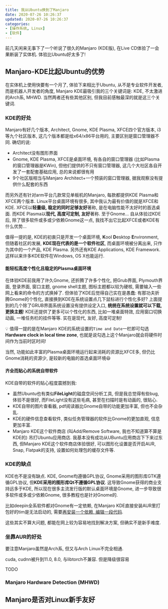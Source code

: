 ```yaml
---
title: 我从Ubuntu换到了Manjaro
date: 2020-07-26 10:26:37
updated: 2020-07-26 10:26:37
categories:
- [操作系统, Linux]
- [软件]
---
```


前几天闲来无事下了一个听说了很久的Manjaro (KDE版), 在Live CD体验了一会果断装了实体机. 体验比Ubuntu好太多了!

<!-- More -->

## Manjaro-KDE比起Ubuntu的优势

在实体机上使用快要有一个月了, 体验下来相比于Ubuntu, 从不是专业软件开发者, 而是机器人开发者的角度, Manjaro KDE最吸引我的三个关键词是: KDE, 不太激进的Arch系, MHWD. 当然两者还有些其他区别, 但我目前感触最深的就是这三个关键词.

### KDE的好处

Manjaro有好几个版本, Architect, Gnome, KDE Plasma, XFCE四个官方版本, i3等九个社区版本, 这几个版本都是给x64/x86平台用的, 主要区别是窗口管理器不同. 确切的说:
- Architect没有图形界面
- Gnome, KDE Plasma, XFCE是桌面环境, 有各自的窗口管理器 (比如Plasma的窗口管理器是KWin), 但他们提供的不只有窗口管理器, 这几个大社区各自开发了一套配套基础应用, 总的来说都很有用
- 9个社区版相当与Manjaro Architect+一个预装的窗口管理器, 据我观察没有提供什么配套的东西

而另外还有针对arm平台几款常见单板机的Manjaro, 每款都提供KDE Plasma和XFCE两个版本. Linux平台桌面环境有很多, 其中我认为最有价值的就是XFCE和KDE. XFCE以**轻量级, 稳定的同时足够友好**著称, 是在电脑性能不太好时的首选桌面. 而KDE Plasma以**现代, 高度可定制, 友好**著称. 至于Gnome... 自从体验过KDE后, 除了很多软件或多或少依赖Gnome这一点, 我找不出它比起XFCE或者KDE有什么优势...

值得一提的是, KDE的初衷只是开发一个桌面环境, **K**ool **D**esktop **E**nvironment, 但随着社区的发展, **KDE现在代表的是一个软件社区**, 而桌面环境被分离出来, 只作为其中的一个产品, KDE Plasma. 另外还有KDE Applications, KDE Framework. 这样以来许多KDE软件在Windows, OS X也能运行.

#### 能轻松高度个性化且稳定的Plasma桌面环境

在体验KDE前我用了许久Gnome, 还折腾了许多个性化, 把Grub界面, Plymouth界面, 登录界面, 窗口主题, gnome shell主题, 图标主题都以较为硬核, 需要输入一些网上看来的命令的方式换掉了. 但体验了KDE后觉得自己实在是愚蠢: 有那功夫折腾Gnome的个性化, 直接换到KDE在系统设置点几下鼠标进行个性化多好? 上面提到的几个除了GRUB界面系统设置没有提供设定入口, **统统在系统设置就可以下载, 更换主题**! KDE还提供了更多可以个性化的东西, 比如一堆桌面特效, 应用窗口切换动画, 一堆任务栏的挂件等等. 实在是现代, 友好, 高度可定制!

💡 值得一提的是在Manjaro KDE的系统设置的`Time and Date`一栏即可勾选**Hardware clock in local time zone**, 也就是说勾选上这个Manjaro就会将硬件时间作为当前时区时间!

当然, 功能如此丰富的Plasma桌面环境运行起来消耗的资源比XFCE多, 但仍比Gnome消耗的资源少, 是较新的电脑的首选桌面环境😆

#### 齐全而贴心的系统自带软件

KDE自带的软件的贴心程度震撼到我:
- 虽然Ubuntu也有类似**FileLight**的磁盘空间分析工具, 但是我总觉得有些bug, 体验不是很好, 而FileLight没有这些毛病, 甚至在扫描时是有动画的, 很贴心.
- KDE自带的图片查看器, pdf阅读器比Gnome自带的功能更加丰富, 但也不会杂乱.
- KDE的硬件信息查看软件, 类似任务管理器的软件比Gnome的更加直观, 信息更加丰富.
- Manjaro KDE这个软件商店 (叫Add/Remove Software, 我也不知道算不算是KDE的) 吊打Ubuntu应用商店. 我基本没有成功从UBuntu应用商店下下来过东西, 但Manjaro KDE这个软件商店体验很好, 可以图形化设置是否开启AUR, Snap, Flatpak的支持, 设置如何处理包的缓存文件等.

### KDE的缺点

KDE也不是没有缺点. KDE, Gnome均遵循GPL协议, Gnome采用的图形库GTK遵循GPL协议, 但**KDE采用的图形库Qt不遵循GPL协议**. 这导致Gnome获得的商业支持远多于KDE, 所以现在很多主流发行版的默认桌面环境是Gnome, 进一步导致很多软件或多或少依赖Gnome, 很多教程也是针对Gnome的.

比如deepin全系软件都对Gnome有一定依赖, 在Manjaro KDE直接安装AUR里打包好的tim是无法启动的, 需要[再安装一个依赖, 编辑一段代码](https://github.com/wszqkzqk/deepin-wine-ubuntu/issues/90#issuecomment-653921540).

这些其实不算大问题, 都能在网上较为容易地找到解决方案, 但确实不是新手难度.

### 坐靠AUR的好处

要注意Manjaro虽然是Arch系, 但又与Arch Linux不完全相通.

cuda, cudnn被升到11.0, 8.0, 与libtorch不兼容. 但是降级很容易

TODO

### Manjaro Hardware Detection (MHWD)

## Manjaro是否对Linux新手友好